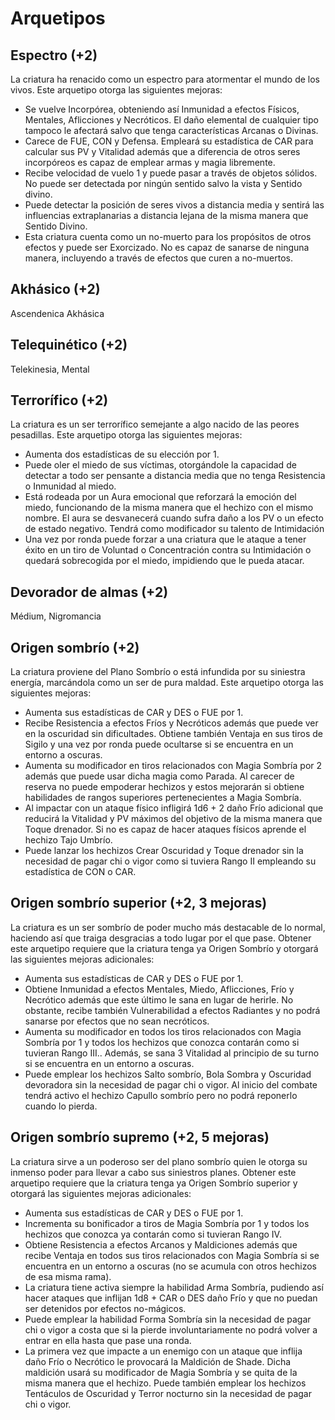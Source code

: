 # Arquetipos

## Espectro (+2)

La criatura ha renacido como un espectro para atormentar el mundo de los vivos. Este arquetipo otorga las siguientes mejoras:

- Se vuelve Incorpórea, obteniendo así Inmunidad a efectos Físicos, Mentales, Aflicciones y Necróticos. El daño elemental de cualquier tipo tampoco le afectará salvo que tenga características Arcanas o Divinas. 
- Carece de FUE, CON y Defensa. Empleará su estadística de CAR para calcular sus PV y Vitalidad además que a diferencia de otros seres incorpóreos es capaz de emplear armas y magia libremente.
- Recibe velocidad de vuelo 1 y puede pasar a través de objetos sólidos. No puede ser detectada por ningún sentido salvo la vista y Sentido divino.
- Puede detectar la posición de seres vivos a distancia media y sentirá las influencias extraplanarias a distancia lejana de la misma manera que Sentido Divino.
- Esta criatura cuenta como un no-muerto para los propósitos de otros efectos y puede ser Exorcizado. No es capaz de sanarse de ninguna manera, incluyendo a través de efectos que curen a no-muertos.

## Akhásico (+2)

Ascendenica Akhásica

## Telequinético (+2)

Telekinesia, Mental

## Terrorífico (+2)

La criatura es un ser terrorífico semejante a algo nacido de las peores pesadillas. Este arquetipo otorga las siguientes mejoras:

- Aumenta dos estadísticas de su elección por 1.
- Puede oler el miedo de sus víctimas, otorgándole la capacidad de detectar a todo ser pensante a distancia media que no tenga Resistencia o Inmunidad al miedo.
- Está rodeada por un Aura emocional que reforzará la emoción del miedo, funcionando de la misma manera que el hechizo con el mismo nombre. El aura se desvanecerá cuando sufra daño a los PV o un efecto de estado negativo. Tendrá como modificador su talento de Intimidación
- Una vez por ronda puede forzar a una criatura que le ataque a tener éxito en un tiro de Voluntad o Concentración contra su Intimidación o quedará sobrecogida por el miedo, impidiendo que le pueda atacar.

## Devorador de almas (+2)

Médium, Nigromancia

## Origen sombrío (+2)

La criatura proviene del Plano Sombrío o está infundida por su siniestra energía, marcándola como un ser de pura maldad. Este arquetipo otorga las siguientes mejoras:

- Aumenta sus estadísticas de CAR y DES o FUE por 1.
- Recibe Resistencia a efectos Fríos y Necróticos además que puede ver en la oscuridad sin dificultades. Obtiene también Ventaja en sus tiros de Sigilo y una vez por ronda puede ocultarse si se encuentra en un entorno a oscuras. 
- Aumenta su modificador en tiros relacionados con Magia Sombría por 2 además que puede usar dicha magia como Parada. Al carecer de reserva no puede empoderar hechizos y estos mejorarán si obtiene habilidades de rangos superiores pertenecientes a Magia Sombría.
- Al impactar con un ataque físico infligirá 1d6 + 2 daño Frío adicional que reducirá la Vitalidad y PV máximos del objetivo de la misma manera que Toque drenador. Si no es capaz de hacer ataques físicos aprende el hechizo Tajo Umbrío.
- Puede lanzar los hechizos Crear Oscuridad y Toque drenador sin la necesidad de pagar chi o vigor como si tuviera Rango II empleando su estadística de CON o CAR.

## Origen sombrío superior (+2, 3 mejoras)

La criatura es un ser sombrío de poder mucho más destacable de lo normal, haciendo así que traiga desgracias a todo lugar por el que pase. Obtener este arquetipo requiere que la criatura tenga ya Origen Sombrío y otorgará las siguientes mejoras adicionales:

- Aumenta sus estadísticas de CAR y DES o FUE por 1.
- Obtiene Inmunidad a efectos Mentales, Miedo, Aflicciones, Frío y Necrótico además que este último le sana en lugar de herirle. No obstante, recibe también Vulnerabilidad a efectos Radiantes y no podrá sanarse por efectos que no sean necróticos.
- Aumenta su modificador en todos los tiros relacionados con Magia Sombría por 1 y todos los hechizos que conozca contarán como si tuvieran Rango III.. Además, se sana 3 Vitalidad al principio de su turno si se encuentra en un entorno a oscuras.
- Puede emplear los hechizos Salto sombrío, Bola Sombra y Oscuridad devoradora sin la necesidad de pagar chi o vigor. Al inicio del combate tendrá activo el hechizo Capullo sombrío pero no podrá reponerlo cuando lo pierda.

## Origen sombrío supremo (+2, 5 mejoras)

La criatura sirve a un poderoso ser del plano sombrío quien le otorga su inmenso poder para llevar a cabo sus siniestros planes. Obtener este arquetipo requiere que la criatura tenga ya Origen Sombrío superior y otorgará las siguientes mejoras adicionales:

- Aumenta sus estadísticas de CAR y DES o FUE por 1.
- Incrementa su bonificador a tiros de Magia Sombría por 1 y todos los hechizos que conozca ya contarán como si tuvieran Rango IV. 
- Obtiene Resistencia a efectos Arcanos y Maldiciones además que recibe Ventaja en todos sus tiros relacionados con Magia Sombría si se encuentra en un entorno a oscuras (no se acumula con otros hechizos de esa misma rama).
- La criatura tiene activa siempre la habilidad Arma Sombría, pudiendo así hacer ataques que inflijan 1d8 + CAR o DES daño Frío y que no puedan ser detenidos por efectos no-mágicos.
- Puede emplear la habilidad Forma Sombría sin la necesidad de pagar chi o vigor a costa que si la pierde involuntariamente no podrá volver a entrar en ella hasta que pase una ronda.
- La primera vez que impacte a un enemigo con un ataque que inflija daño Frío o Necrótico le provocará la Maldición de Shade. Dicha maldición usará su modificador de Magia Sombría y se quita de la misma manera que el hechizo. Puede también emplear los hechizos Tentáculos de Oscuridad y Terror nocturno sin la necesidad de pagar chi o vigor.
